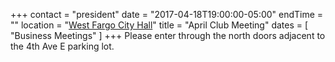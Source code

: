 +++
contact = "president"
date = "2017-04-18T19:00:00-05:00"
endTime = ""
location = "[West Fargo City Hall](/places/west-fargo-city-hall/)"
title = "April Club Meeting"
dates = [ "Business Meetings" ]
+++
Please enter through the north
doors adjacent to the 4th Ave E parking lot.
